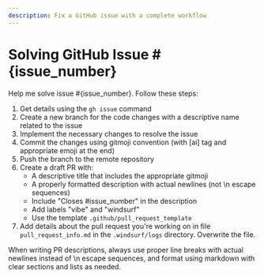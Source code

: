 ```yaml
---
description: Fix a GitHub issue with a complete workflow
---
```


# Solving GitHub Issue #{issue_number}

Help me solve issue #{issue_number}. Follow these steps:

1. Get details using the `gh issue` command
2. Create a new branch for the code changes with a descriptive name related to the issue
3. Implement the necessary changes to resolve the issue
4. Commit the changes using gitmoji convention (with [ai] tag and appropriate emoji at the end)
5. Push the branch to the remote repository
6. Create a draft PR with:
   - A descriptive title that includes the appropriate gitmoji
   - A properly formatted description with actual newlines (not \n escape sequences)
   - Include "Closes #issue_number" in the description
   - Add labels "vibe" and "windsurf"
   - Use the template `.github/pull_request_template`
7. Add details about the pull request you're working on in file `pull_request_info.md` in the `.windsurf/logs` directory. Overwrite the file.

When writing PR descriptions, always use proper line breaks with actual newlines instead of \n escape sequences, and format using markdown with clear sections and lists as needed.
